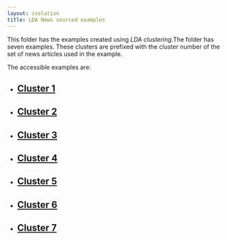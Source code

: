 ```yaml
---
layout: isolation
title: LDA News sourced examples
---
```


This folder has the examples created using *LDA clustering*.The folder has seven examples. These clusters are prefixed with the cluster number of the set of news articles used in the example. 

The accessible examples are:
* <h2><a href="12_cluster1.html">Cluster 1</a></h2>
* <h2><a href="12_cluster2.html">Cluster 2</a></h2>
* <h2><a href="12_cluster3.html">Cluster 3</a></h2>
* <h2><a href="12_cluster4.html">Cluster 4</a></h2>
* <h2><a href="12_cluster5.html">Cluster 5</a></h2>
* <h2><a href="12_cluster6.html">Cluster 6</a></h2>
* <h2><a href="12_cluster7.html">Cluster 7</a></h2>
